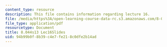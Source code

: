 ```yaml
---
content_type: resource
description: This file contains information regarding lecture 16.
file: /media/https%3A/open-learning-course-data-rc.s3.amazonaws.com/8-044-statistical-physics-i-spring-2013/94b99b0f8b39c4e7fe218c0dfe2b14ad_MIT8_044S13_L16.pdf
file_type: application/pdf
resourcetype: Document
title: 8.044s13 Lec16Slides
uid: 94b99b0f-8b39-c4e7-fe21-8c0dfe2b14ad
---
```

